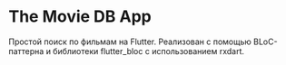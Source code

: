 # The Movie DB App

Простой поиск по фильмам на Flutter.
Реализован с помощью BLoC-паттерна и библиотеки flutter_bloc с использованием rxdart.




